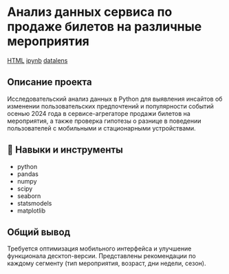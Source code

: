 # Анализ данных сервиса по продаже билетов на различные мероприятия

[HTML](https://htmlpreview.github.io/?https://github.com/VladaMorozova/Practicum_projects/blob/main/Project_tickets/D_project_tickets.html) [ipynb](https://github.com/VladaMorozova/Practicum_projects/blob/main/Project_tickets/D_project_tickets.ipynb) [datalens](https://datalens.yandex/rcgsaop124rid)

## Описание проекта

Исследовательский анализ данных в Python для выявления инсайтов об изменении пользовательских предпочтений и популярности событий осенью 2024 года в сервисе-агрегаторе продажи билетов на мероприятия, а также проверка гипотезы о разнице в поведении пользователей с мобильными и стационарными устройствами.

## 🧰 Навыки и инструменты

- python  
- pandas  
- numpy  
- scipy  
- seaborn
- statsmodels
- matplotlib

## Общий вывод
Требуется оптимизация мобильного интерфейса и улучшение функционала десктоп-версии. Представлены рекомендации по каждому сегменту (тип мероприятия, возраст, дни недели, сезон).
